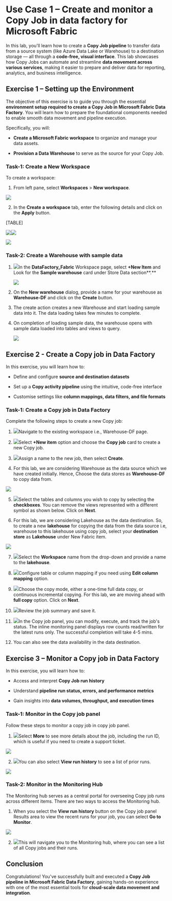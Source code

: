 # Use Case 1 – Create and monitor a Copy Job in data factory for Microsoft Fabric

In this lab, you'll learn how to create a **Copy Job pipeline** to
transfer data from a source system (like Azure Data Lake or Warehouse)
to a destination storage — all through a **code-free, visual
interface**. This lab showcases how Copy Jobs can automate and
streamline **data movement across various services**, making it easier
to prepare and deliver data for reporting, analytics, and business
intelligence.

## Exercise 1 – Setting up the Environment

The objective of this exercise is to guide you through the essential
**environment setup required to create a Copy Job in Microsoft Fabric
Data Factory**. You will learn how to prepare the foundational
components needed to enable smooth data movement and pipeline execution.

Specifically, you will:

- **Create a Microsoft Fabric workspace** to organize and manage your
  data assets.

- **Provision a Data Warehouse** to serve as the source for your Copy
  Job.

### **Task-1: Create a New Workspace**

To create a workspace:

1.  From left pane, select **Workspaces** \> **New workspace**.

![](./media/image1.png)

2.  In the **Create a workspace** tab, enter the following details and
    click on the **Apply** button.

[TABLE]

![](./media/image2.png)![](./media/image3.png)

![](./media/image4.png)

### **Task-2: Create a Warehouse with sample data** 

1.  ![](./media/image5.png)In the **DataFactory_Fabric** Workspace page,
    select **+New Item** and Look for the **Sample warehouse** card
    under Store Data section**.**

    ![](./media/image6.png)
    
2.  On the **New warehouse** dialog, provide a
    name for your warehouse as **Warehouse-DF** and click on the
    **Create** button.

    [](./media/image7.png)
    
3.  The create action creates a new Warehouse and
    start loading sample data into it. The data loading takes few
    minutes to complete.

4.  On completion of loading sample data, the warehouse opens with
    sample data loaded into tables and views to query.

    ![](./media/image8.png)

## Exercise 2 - Create a Copy job in Data Factory

In this exercise, you will learn how to:

- Define and configure **source and destination datasets**

- Set up a **Copy activity pipeline** using the intuitive, code-free
  interface

- Customise settings like **column mappings, data filters, and file
  formats**

### **Task-1: Create a Copy job in Data Factory**

Complete the following steps to create a new Copy job:

1.  ![](./media/image9.png)Navigate to the existing workspace i.e.,
    Warehouse-DF page.

2.  ![](./media/image10.png)Select **+New item** option and choose the
    **Copy job** card to create a new Copy job.

3.  ![](./media/image11.png)Assign a name to the new job, then
    select **Create**.

4.  For this lab, we are considering Warehouse as the data source which
    we have created initially. Hence, Choose the data stores as
    **Warehouse-DF** to copy data from.

![](./media/image12.png)

5.  ![](./media/image13.png)Select the tables and columns you wish to
    copy by selecting the **checkboxes**. You can remove the views
    represented with a different symbol as shown below. Click on
    **Next**.

6.  For this lab, we are considering Lakehouse as the data destination.
    So, to create a new **lakehouse** for copying the data from the data
    source i.e, warehouse to this lakehouse using copy job, select your
    **destination store** as **Lakehouse** under New Fabric item.

![](./media/image14.png)

7.  ![](./media/image15.png)Select the **Workspace** name from the
    drop-down and provide a name to the **lakehouse**.

8.  ![](./media/image16.png)Configure table or column mapping if you
    need using **Edit column mapping** option.

9.  ![](./media/image17.png)Choose the copy mode, either a one-time full
    data copy, or continuous incremental copying. For this lab, we are
    moving ahead with **full copy** option. Click on **Next**.

10. ![](./media/image18.png)Review the job summary and save it.

11. ![](./media/image19.png)In the Copy job panel, you can modify,
    execute, and track the job's status. The inline monitoring panel
    displays row counts read/written for the latest runs only. The
    successful completion will take 4-5 mins.

12. You can also see the data availability in the data destination.

## Exercise 3 – Monitor a Copy job in Data Factory 

In this exercise, you will learn how to:

- Access and interpret **Copy Job run history**

- Understand **pipeline run status, errors, and performance metrics**

- Gain insights into **data volumes, throughput, and execution times**

### **Task-1: Monitor in the Copy job panel**

Follow these steps to monitor a copy job in copy job panel.

1.  ![](./media/image20.png)Select **More** to see more details about
    the job, including the run ID, which is useful if you need to create
    a support ticket.

![](./media/image21.png)

2.  ![](./media/image22.png)You can also select **View run history** to
    see a list of prior runs.

![](./media/image23.png)

### **Task-2: Monitor in the Monitoring Hub**

The Monitoring hub serves as a central portal for overseeing Copy job
runs across different items. There are two ways to access the Monitoring
hub.

1.  When you select the **View run history** button on the Copy job
    panel Results area to view the recent runs for your job, you can
    select **Go to Monitor**.

![](./media/image24.png)

2.  ![](./media/image25.png)This will navigate you to the Monitoring
    hub, where you can see a list of all Copy jobs and their runs.

## Conclusion

Congratulations! You've successfully built and executed a **Copy Job
pipeline in Microsoft Fabric Data Factory**, gaining hands-on experience
with one of the most essential tools for **cloud-scale data movement and
integration**.

